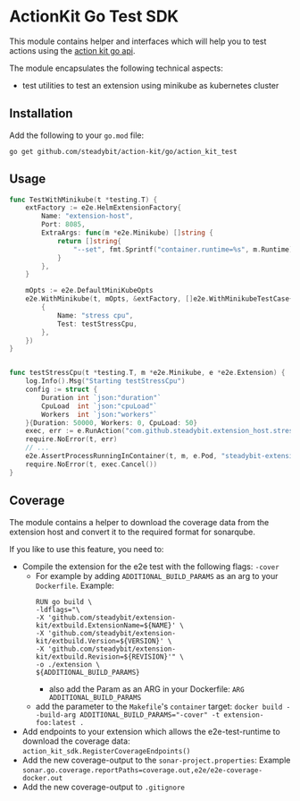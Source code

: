 # ActionKit Go Test SDK

This module contains helper and interfaces which will help you to test actions using
the [action kit go api](https://github.com/steadybit/action-kit/tree/main/go/action_kit_api).

The module encapsulates the following technical aspects:

- test utilities to test an extension using minikube as kubernetes cluster

## Installation

Add the following to your `go.mod` file:

```
go get github.com/steadybit/action-kit/go/action_kit_test
```

## Usage

````go
func TestWithMinikube(t *testing.T) {
	extFactory := e2e.HelmExtensionFactory{
		Name: "extension-host",
		Port: 8085,
		ExtraArgs: func(m *e2e.Minikube) []string {
			return []string{
				"--set", fmt.Sprintf("container.runtime=%s", m.Runtime),
			}
		},
	}

	mOpts := e2e.DefaultMiniKubeOpts
	e2e.WithMinikube(t, mOpts, &extFactory, []e2e.WithMinikubeTestCase{
		{
			Name: "stress cpu",
			Test: testStressCpu,
		},
    })
}


func testStressCpu(t *testing.T, m *e2e.Minikube, e *e2e.Extension) {
	log.Info().Msg("Starting testStressCpu")
	config := struct {
		Duration int `json:"duration"`
		CpuLoad  int `json:"cpuLoad"`
		Workers  int `json:"workers"`
	}{Duration: 50000, Workers: 0, CpuLoad: 50}
	exec, err := e.RunAction("com.github.steadybit.extension_host.stress-cpu", getTarget(m), config, nil)
	require.NoError(t, err)
    // ...
	e2e.AssertProcessRunningInContainer(t, m, e.Pod, "steadybit-extension-host", "stress-ng", true)
	require.NoError(t, exec.Cancel())
}
````

## Coverage

The module contains a helper to download the coverage data from the extension host and convert it to the required format for sonarqube.

If you like to use this feature, you need to:

- Compile the extension for the e2e test with the following flags: `-cover`
  - For example by adding `ADDITIONAL_BUILD_PARAMS` as an arg to your `Dockerfile`. Example:
    ```
    RUN go build \
    -ldflags="\
    -X 'github.com/steadybit/extension-kit/extbuild.ExtensionName=${NAME}' \
    -X 'github.com/steadybit/extension-kit/extbuild.Version=${VERSION}' \
    -X 'github.com/steadybit/extension-kit/extbuild.Revision=${REVISION}'" \
    -o ./extension \
    ${ADDITIONAL_BUILD_PARAMS}
    ```
    - also add the Param as an ARG in your Dockerfile: `ARG ADDITIONAL_BUILD_PARAMS`
  - add the parameter to the `Makefile`'s `container` target: `docker build --build-arg ADDITIONAL_BUILD_PARAMS="-cover" -t extension-foo:latest .`
- Add endpoints to your extension which allows the e2e-test-runtime to download the coverage data: `action_kit_sdk.RegisterCoverageEndpoints()`
- Add the new coverage-output to the `sonar-project.properties`: Example `sonar.go.coverage.reportPaths=coverage.out,e2e/e2e-coverage-docker.out`
- Add the new coverage-output to `.gitignore`